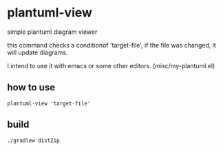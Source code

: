 # plantuml-view

simple plantuml diagram viewer

this command checks a conditionof 'target-file', if the file was changed, it will update diagrams.

I intend to use it with emacs or some other editors. (misc/my-plantuml.el)


## how to use
```
plantuml-view 'target-file'
```

## build
```
./gradlew distZip
```

